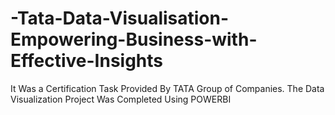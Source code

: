 # -Tata-Data-Visualisation-Empowering-Business-with-Effective-Insights
It Was a Certification Task Provided By TATA Group of Companies. The Data Visualization Project Was Completed Using POWERBI 

